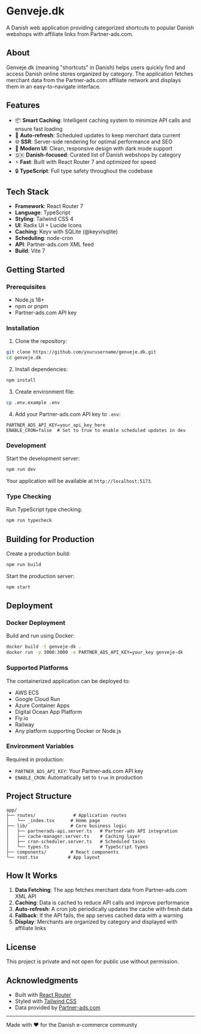 # Genveje.dk

A Danish web application providing categorized shortcuts to popular Danish webshops with affiliate links from Partner-ads.com.

## About

Genveje.dk (meaning "shortcuts" in Danish) helps users quickly find and access Danish online stores organized by category. The application fetches merchant data from the Partner-ads.com affiliate network and displays them in an easy-to-navigate interface.

## Features

- 📦 **Smart Caching**: Intelligent caching system to minimize API calls and ensure fast loading
- 🔄 **Auto-refresh**: Scheduled updates to keep merchant data current
- 🌐 **SSR**: Server-side rendering for optimal performance and SEO
- 🎨 **Modern UI**: Clean, responsive design with dark mode support
- 🇩🇰 **Danish-focused**: Curated list of Danish webshops by category
- ⚡️ **Fast**: Built with React Router 7 and optimized for speed
- 🔒 **TypeScript**: Full type safety throughout the codebase

## Tech Stack

- **Framework**: React Router 7
- **Language**: TypeScript
- **Styling**: Tailwind CSS 4
- **UI**: Radix UI + Lucide Icons
- **Caching**: Keyv with SQLite (@keyv/sqlite)
- **Scheduling**: node-cron
- **API**: Partner-ads.com XML feed
- **Build**: Vite 7

## Getting Started

### Prerequisites

- Node.js 18+
- npm or pnpm
- Partner-ads.com API key

### Installation

1. Clone the repository:
```bash
git clone https://github.com/yourusername/genveje.dk.git
cd genveje.dk
```

2. Install dependencies:
```bash
npm install
```

3. Create environment file:
```bash
cp .env.example .env
```

4. Add your Partner-ads.com API key to `.env`:
```env
PARTNER_ADS_API_KEY=your_api_key_here
ENABLE_CRON=false  # Set to true to enable scheduled updates in dev
```

### Development

Start the development server:

```bash
npm run dev
```

Your application will be available at `http://localhost:5173`.

### Type Checking

Run TypeScript type checking:

```bash
npm run typecheck
```

## Building for Production

Create a production build:

```bash
npm run build
```

Start the production server:

```bash
npm start
```

## Deployment

### Docker Deployment

Build and run using Docker:

```bash
docker build -t genveje-dk .
docker run -p 3000:3000 -e PARTNER_ADS_API_KEY=your_key genveje-dk
```

### Supported Platforms

The containerized application can be deployed to:

- AWS ECS
- Google Cloud Run
- Azure Container Apps
- Digital Ocean App Platform
- Fly.io
- Railway
- Any platform supporting Docker or Node.js

### Environment Variables

Required in production:
- `PARTNER_ADS_API_KEY`: Your Partner-ads.com API key
- `ENABLE_CRON`: Automatically set to `true` in production

## Project Structure

```
app/
├── routes/              # Application routes
│   └── _index.tsx      # Home page
├── lib/                # Core business logic
│   ├── partnerads-api.server.ts   # Partner-ads API integration
│   ├── cache-manager.server.ts    # Caching layer
│   ├── cron-scheduler.server.ts   # Scheduled tasks
│   └── types.ts                   # TypeScript types
├── components/         # React components
└── root.tsx           # App layout
```

## How It Works

1. **Data Fetching**: The app fetches merchant data from Partner-ads.com XML API
2. **Caching**: Data is cached to reduce API calls and improve performance
3. **Auto-refresh**: A cron job periodically updates the cache with fresh data
4. **Fallback**: If the API fails, the app serves cached data with a warning
5. **Display**: Merchants are organized by category and displayed with affiliate links

## License

This project is private and not open for public use without permission.

## Acknowledgments

- Built with [React Router](https://reactrouter.com/)
- Styled with [Tailwind CSS](https://tailwindcss.com/)
- Data provided by [Partner-ads.com](https://www.partner-ads.com/)

---

Made with ❤️ for the Danish e-commerce community
